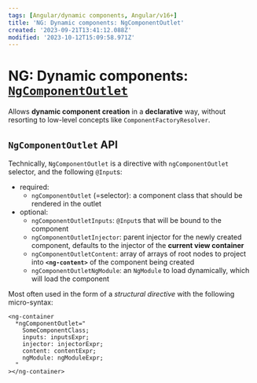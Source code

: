 ```yaml
---
tags: [Angular/dynamic components, Angular/v16+]
title: 'NG: Dynamic components: NgComponentOutlet'
created: '2023-09-21T13:41:12.088Z'
modified: '2023-10-12T15:09:58.971Z'
---
```


# NG: Dynamic components: [`NgComponentOutlet`](https://angular.io/api/common/NgComponentOutlet)

Allows **dynamic component creation** in a **declarative** way, without resorting to low-level concepts like `ComponentFactoryResolver`.


## `NgComponentOutlet` API

Technically, `NgComponentOutlet` is a directive with `ngComponentOutlet` selector, and the following `@Input`s:
- required:
  - `ngComponentOutlet` (=selector): a component class that should be rendered in the outlet
- optional:
  - `ngComponentOutletInputs`: `@Input`s that will be bound to the component
  - `ngComponentOutletInjector`: parent injector for the newly created component, defaults to the injector of the **current view container**
  - `ngComponentOutletContent`: array of arrays of root nodes to project into **`<ng-content>`** of the component being created
  - `ngComponentOutletNgModule`: an `NgModule` to load dynamically, which will load the component


Most often used in the form of a _structural directive_ with the following micro-syntax:
```
<ng-container
  *ngComponentOutlet="
    SomeComponentClass;
    inputs: inputsExpr;
    injector: injectorExpr;
    content: contentExpr;
    ngModule: ngModuleExpr;
  "
></ng-container>
```





